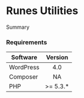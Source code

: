 # Runes Utilities

Summary

### Requirements

| Software  | Version  |
| --------- |:--------:|
| WordPress | 4.0      |
| Composer  | NA       |
| PHP       | >= 5.3.* |
